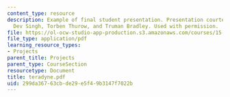 ```yaml
---
content_type: resource
description: Example of final student presentation. Presentation courtesy of Kapil
  Dev Singh, Torben Thurow, and Truman Bradley. Used with permission.
file: https://ol-ocw-studio-app-production.s3.amazonaws.com/courses/15-875-applications-of-system-dynamics-spring-2004/299da36763cbde29e5f49b3147f7022b_teradyne.pdf
file_type: application/pdf
learning_resource_types:
- Projects
parent_title: Projects
parent_type: CourseSection
resourcetype: Document
title: teradyne.pdf
uid: 299da367-63cb-de29-e5f4-9b3147f7022b
---
```

